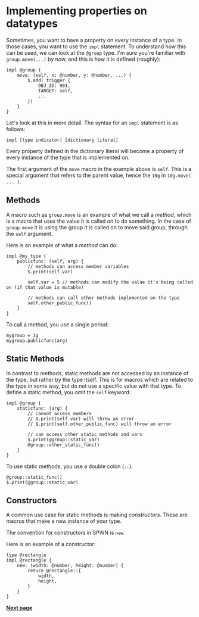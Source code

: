 # Implementing properties on datatypes

Sometimes, you want to have a property on every instance of a type. In those cases, you want to use the `impl` statement.
To understand how this can be used, we can look at the `@group` type. I'm sure you're familiar with `group.move(...)` by now, and this is how it is defined (roughly):

```spwn
impl @group {
    move: (self, x: @number, y: @number, ...) {
        $.add( trigger {
            OBJ_ID: 901,
            TARGET: self,
            ...
        })
    }
}
```

Let's look at this in more detail. The syntax for an `impl` statement is as follows:

```
impl [type indicator] [dictionary literal]
```

Every property defined in the dictionary literal will become a property of every instance of the type that is implemented on.

The first argument of the `move` macro in the example above is `self`. This is a special argument that refers to the parent value, hence the `10g` in `10g.move( ... )`.

## Methods

A macro such as `group.move` is an example of what we call a _method_, which is a macro that uses the value it is called on to do something. In the case of `group.move` it is using the group it is called on to move said group, through the `self` argument.

Here is an example of what a _method_ can do:

```spwn
impl @my_type {
    publicfunc: (self, arg) {
        // methods can access member variables
        $.print(self.var)

        self.var = 5 // methods can modify the value it's being called on (if that value is mutable)

        // methods can call other methods implemented on the type
        self.other_public_func()
    }
}
```

To call a method, you use a single period:

```
mygroup = 1g
mygroup.publicfunc(arg)
```

## Static Methods

In contrast to methods, static methods are not accessed by an instance of the type, but rather by the type itself. This is for macros which are related to the type in some way, but do not use a specific value with that type. To define a static method, you omit the `self` keyword:

```spwn
impl @group {
    staticfunc: (arg) {
        // cannot access members
        // $.print(self.var) will throw an error
        // $.print(self.other_public_func) will throw an error

        // can access other static methods and vars
        $.print(@group::static_var)
        @group::other_static_func()
    }
}
```

To use static methods, you use a double colon (`::`):

```spwn
@group::static_func()
$.print(@group::static_var)
```

## Constructors

A common use case for static methods is making _constructors_. These are macros that make a new instance of your type.

The convention for constructors in SPWN is `new`.

Here is an example of a constructor:

```spwn
type @rectangle
impl @rectangle {
    new: (width: @number, height: @number) {
        return @rectangle::{
            width,
            height,
        }
    }
}
```

[**Next page**](advancedspwn/4context-splitting.md)
